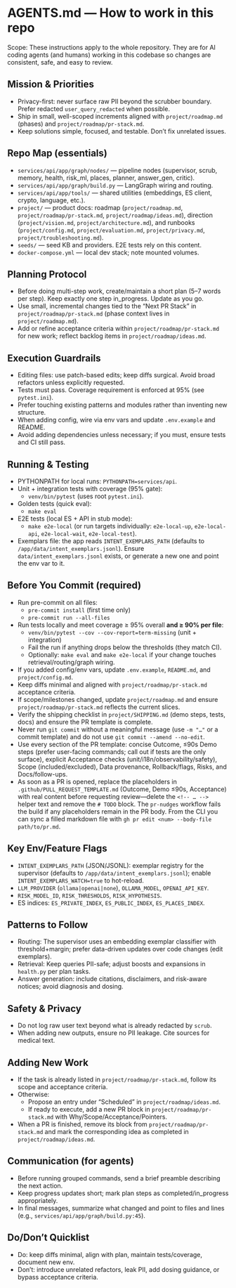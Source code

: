 # AGENTS.md — How to work in this repo

Scope: These instructions apply to the whole repository. They are for AI coding agents (and humans) working in this codebase so changes are consistent, safe, and easy to review.

## Mission & Priorities

- Privacy-first: never surface raw PII beyond the scrubber boundary. Prefer redacted `user_query_redacted` when possible.
- Ship in small, well-scoped increments aligned with `project/roadmap.md` (phases) and `project/roadmap/pr-stack.md`.
- Keep solutions simple, focused, and testable. Don’t fix unrelated issues.

## Repo Map (essentials)

- `services/api/app/graph/nodes/` — pipeline nodes (supervisor, scrub, memory, health, risk_ml, places, planner, answer_gen, critic).
- `services/api/app/graph/build.py` — LangGraph wiring and routing.
- `services/api/app/tools/` — shared utilities (embeddings, ES client, crypto, language, etc.).
- `project/` — product docs: roadmap (`project/roadmap.md`, `project/roadmap/pr-stack.md`, `project/roadmap/ideas.md`), direction (`project/vision.md`, `project/architecture.md`), and runbooks (`project/config.md`, `project/evaluation.md`, `project/privacy.md`, `project/troubleshooting.md`).
- `seeds/` — seed KB and providers. E2E tests rely on this content.
- `docker-compose.yml` — local dev stack; note mounted volumes.

## Planning Protocol

- Before doing multi-step work, create/maintain a short plan (5–7 words per step). Keep exactly one step in_progress. Update as you go.
- Use small, incremental changes tied to the “Next PR Stack” in `project/roadmap/pr-stack.md` (phase context lives in `project/roadmap.md`).
- Add or refine acceptance criteria within `project/roadmap/pr-stack.md` for new work; reflect backlog items in `project/roadmap/ideas.md`.

## Execution Guardrails

- Editing files: use patch-based edits; keep diffs surgical. Avoid broad refactors unless explicitly requested.
- Tests must pass. Coverage requirement is enforced at 95% (see `pytest.ini`).
- Prefer touching existing patterns and modules rather than inventing new structure.
- When adding config, wire via env vars and update `.env.example` and README.
- Avoid adding dependencies unless necessary; if you must, ensure tests and CI still pass.

## Running & Testing

- PYTHONPATH for local runs: `PYTHONPATH=services/api`.
- Unit + integration tests with coverage (95% gate):
  - `venv/bin/pytest` (uses root `pytest.ini`).
- Golden tests (quick eval):
  - `make eval`
- E2E tests (local ES + API in stub mode):
  - `make e2e-local` (or run targets individually: `e2e-local-up`, `e2e-local-api`, `e2e-local-wait`, `e2e-local-test`).
- Exemplars file: the app reads `INTENT_EXEMPLARS_PATH` (defaults to `/app/data/intent_exemplars.jsonl`). Ensure `data/intent_exemplars.jsonl` exists, or generate a new one and point the env var to it.

## Before You Commit (required)

- Run pre-commit on all files:
  - `pre-commit install` (first time only)
  - `pre-commit run --all-files`
- Run tests locally and meet coverage ≥ 95% overall **and ≥ 90% per file**:
  - `venv/bin/pytest --cov --cov-report=term-missing` (unit + integration)
  - Fail the run if anything drops below the thresholds (they match CI).
  - Optionally: `make eval` and `make e2e-local` if your change touches retrieval/routing/graph wiring.
- If you added config/env vars, update `.env.example`, `README.md`, and `project/config.md`.
- Keep diffs minimal and aligned with `project/roadmap/pr-stack.md` acceptance criteria.
- If scope/milestones changed, update `project/roadmap.md` and ensure `project/roadmap/pr-stack.md` reflects the current slices.
- Verify the shipping checklist in `project/SHIPPING.md` (demo steps, tests, docs) and ensure the PR template is complete.
- Never run `git commit` without a meaningful message (use `-m "…"` or a commit template) and do not use `git commit --amend --no-edit`.
- Use every section of the PR template: concise Outcome, ≤90s Demo steps (prefer user-facing commands; call out if tests are the only surface), explicit Acceptance checks (unit/i18n/observability/safety), Scope (included/excluded), Data provenance, Rollback/flags, Risks, and Docs/follow-ups.
- As soon as a PR is opened, replace the placeholders in `.github/PULL_REQUEST_TEMPLATE.md` (Outcome, Demo ≤90s, Acceptance) with real content before requesting review—delete the `<!-- … -->` helper text and remove the `# TODO` block. The `pr-nudges` workflow fails the build if any placeholders remain in the PR body. From the CLI you can sync a filled markdown file with `gh pr edit <num> --body-file path/to/pr.md`.

## Key Env/Feature Flags

- `INTENT_EXEMPLARS_PATH` (JSON/JSONL): exemplar registry for the supervisor (defaults to `/app/data/intent_exemplars.jsonl`); enable `INTENT_EXEMPLARS_WATCH=true` to hot-reload.
- `LLM_PROVIDER` (`ollama|openai|none`), `OLLAMA_MODEL`, `OPENAI_API_KEY`.
- `RISK_MODEL_ID`, `RISK_THRESHOLDS`, `RISK_HYPOTHESIS`.
- ES indices: `ES_PRIVATE_INDEX`, `ES_PUBLIC_INDEX`, `ES_PLACES_INDEX`.

## Patterns to Follow

- Routing: The supervisor uses an embedding exemplar classifier with threshold+margin; prefer data-driven updates over code changes (edit exemplars).
- Retrieval: Keep queries PII-safe; adjust boosts and expansions in `health.py` per plan tasks.
- Answer generation: include citations, disclaimers, and risk-aware notices; avoid diagnosis and dosing.

## Safety & Privacy

- Do not log raw user text beyond what is already redacted by `scrub`.
- When adding new outputs, ensure no PII leakage. Cite sources for medical text.

## Adding New Work

- If the task is already listed in `project/roadmap/pr-stack.md`, follow its scope and acceptance criteria.
- Otherwise:
  - Propose an entry under “Scheduled” in `project/roadmap/ideas.md`.
  - If ready to execute, add a new PR block in `project/roadmap/pr-stack.md` with Why/Scope/Acceptance/Pointers.
- When a PR is finished, remove its block from `project/roadmap/pr-stack.md` and mark the corresponding idea as completed in `project/roadmap/ideas.md`.

## Communication (for agents)

- Before running grouped commands, send a brief preamble describing the next action.
- Keep progress updates short; mark plan steps as completed/in_progress appropriately.
- In final messages, summarize what changed and point to files and lines (e.g., `services/api/app/graph/build.py:45`).

## Do/Don’t Quicklist

- Do: keep diffs minimal, align with plan, maintain tests/coverage, document new env.
- Don’t: introduce unrelated refactors, leak PII, add dosing guidance, or bypass acceptance criteria.
